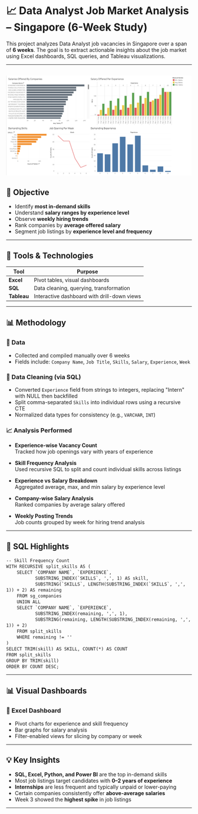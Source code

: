 # 📈 Data Analyst Job Market Analysis – Singapore (6-Week Study)

This project analyzes Data Analyst job vacancies in Singapore over a span of **6 weeks**. The goal is to extract actionable insights about the job market using Excel dashboards, SQL queries, and Tableau visualizations.

---
![Tableau Dashboard](Images/Dash.png)
---

## 🧠 Objective

- Identify **most in-demand skills**
- Understand **salary ranges by experience level**
- Observe **weekly hiring trends**
- Rank companies by **average offered salary**
- Segment job listings by **experience level and frequency**

---

## 🔧 Tools & Technologies

| Tool      | Purpose                                       |
|-----------|-----------------------------------------------|
| **Excel** | Pivot tables, visual dashboards               |
| **SQL**   | Data cleaning, querying, transformation       |
| **Tableau** | Interactive dashboard with drill-down views |

---

## 📊 Methodology

### 📁 Data
- Collected and compiled manually over 6 weeks
- Fields include: `Company Name`, `Job Title`, `Skills`, `Salary`, `Experience`, `Week`

### 🧹 Data Cleaning (via SQL)
- Converted `Experience` field from strings to integers, replacing "Intern" with NULL then backfilled
- Split comma-separated `Skills` into individual rows using a recursive CTE
- Normalized data types for consistency (e.g., `VARCHAR`, `INT`)

### 📈 Analysis Performed
- **Experience-wise Vacancy Count**  
  Tracked how job openings vary with years of experience

- **Skill Frequency Analysis**  
  Used recursive SQL to split and count individual skills across listings

- **Experience vs Salary Breakdown**  
  Aggregated average, max, and min salary by experience level

- **Company-wise Salary Analysis**  
  Ranked companies by average salary offered

- **Weekly Posting Trends**  
  Job counts grouped by week for hiring trend analysis

---

## 📘 SQL Highlights

```
-- Skill Frequency Count
WITH RECURSIVE split_skills AS (
    SELECT `COMPANY NAME`, `EXPERIENCE`,
           SUBSTRING_INDEX(`SKILLS`, ',', 1) AS skill,
           SUBSTRING(`SKILLS`, LENGTH(SUBSTRING_INDEX(`SKILLS`, ',', 1)) + 2) AS remaining
    FROM sg_companies
    UNION ALL
    SELECT `COMPANY NAME`, `EXPERIENCE`,
           SUBSTRING_INDEX(remaining, ',', 1),
           SUBSTRING(remaining, LENGTH(SUBSTRING_INDEX(remaining, ',', 1)) + 2)
    FROM split_skills
    WHERE remaining != ''
)
SELECT TRIM(skill) AS SKILL, COUNT(*) AS COUNT
FROM split_skills
GROUP BY TRIM(skill)
ORDER BY COUNT DESC;
```
---

## 📊 Visual Dashboards

### 🔹 Excel Dashboard

* Pivot charts for experience and skill frequency
* Bar graphs for salary analysis
* Filter-enabled views for slicing by company or week

---

## 💡 Key Insights

* **SQL, Excel, Python, and Power BI** are the top in-demand skills
* Most job listings target candidates with **0–2 years of experience**
* **Internships** are less frequent and typically unpaid or lower-paying
* Certain companies consistently offer **above-average salaries**
* Week 3 showed the **highest spike** in job listings

---
